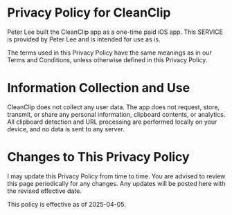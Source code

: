 # Privacy Policy for CleanClip

Peter Lee built the CleanClip app as a one-time paid iOS app. This SERVICE is provided by Peter Lee and is intended for use as is.

The terms used in this Privacy Policy have the same meanings as in our Terms and Conditions, unless otherwise defined in this Privacy Policy.

# Information Collection and Use

CleanClip does not collect any user data. The app does not request, store, transmit, or share any personal information, clipboard contents, or analytics. All clipboard detection and URL processing are performed locally on your device, and no data is sent to any server.

# Changes to This Privacy Policy

I may update this Privacy Policy from time to time. You are advised to review this page periodically for any changes. Any updates will be posted here with the revised effective date.

This policy is effective as of 2025-04-05.